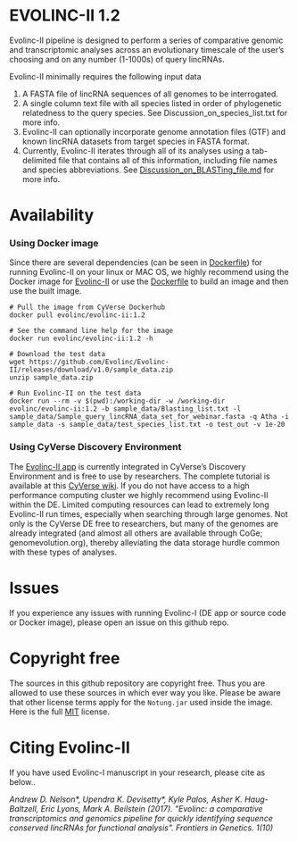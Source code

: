# EVOLINC-II 1.2
Evolinc-II pipeline is designed to perform a series of comparative genomic and transcriptomic analyses across an evolutionary timescale of the user’s choosing and on any number (1-1000s) of query lincRNAs. 

Evolinc-II minimally requires the following input data

1. A FASTA file of lincRNA sequences of all genomes to be interrogated.
2. A single column text file with all species listed in order of phylogenetic relatedness to the query species. See Discussion_on_species_list.txt for more info.
3. Evolinc-II can optionally incorporate genome annotation files (GTF) and known lincRNA datasets from target species in FASTA format.
4. Currently, Evolinc-II iterates through all of its analyses using a tab-delimited file that contains all of this information, including file names and species abbreviations. See [Discussion_on_BLASTing_file.md](https://github.com/Evolinc/Evolinc-II/blob/master/Discussion_on_BLASTing_file.md) for more info.

 
# Availability
### Using Docker image

Since there are several dependencies (can be seen in [Dockerfile](https://hub.docker.com/r/cyverse/evolinc-ii/~/dockerfile/)) for running Evolinc-II on your linux or MAC OS, we highly recommend using the Docker image for [Evolinc-II](https://hub.docker.com/r/cyverse/evolinc-ii/) or use the [Dockerfile](https://hub.docker.com/r/cyverse/evolinc-ii/~/dockerfile/) to build an image and then use the built image.

```
# Pull the image from CyVerse Dockerhub
docker pull evolinc/evolinc-ii:1.2

# See the command line help for the image
docker run evolinc/evolinc-ii:1.2 -h

# Download the test data
wget https://github.com/Evolinc/Evolinc-II/releases/download/v1.0/sample_data.zip
unzip sample_data.zip

# Run Evolinc-II on the test data
docker run --rm -v $(pwd):/working-dir -w /working-dir evolinc/evolinc-ii:1.2 -b sample_data/Blasting_list.txt -l sample_data/Sample_query_lincRNA_data_set_for_webinar.fasta -q Atha -i sample_data -s sample_data/test_species_list.txt -o test_out -v 1e-20
```

### Using CyVerse Discovery Environment

The [Evolinc-II app](https://de.cyverse.org/de/?type=apps&app-id=3ef009a2-7b99-11e6-a1d6-008cfa5ae621&system-id=de) is currently integrated in CyVerse’s Discovery Environment and is free to use by researchers. The complete tutorial is available at this [CyVerse wiki](https://wiki.cyverse.org/wiki/display/TUT/Evolinc+in+the+Discovery+Environment). If you do not have access to a high performance computing cluster we highly recommend using Evolinc-II within the DE. Limited computing resources can lead to extremely long Evolinc-II run times, especially when searching through large genomes. Not only is the CyVerse DE free to researchers, but many of the genomes are already integrated (and almost all others are available through CoGe; genomevolution.org), thereby alleviating the data storage hurdle common with these types of analyses. 

# Issues
If you experience any issues with running Evolinc-I (DE app or source code or Docker image), please open an issue on this github repo.
 

# Copyright free
The sources in this github repository are copyright free. Thus you are allowed to use these sources in which ever way you like. Please be aware that other license terms apply for the `Notung.jar` used inside the image. Here is the full [MIT](https://choosealicense.com/licenses/mit/#) license. 

# Citing Evolinc-II
If you have used Evolinc-I manuscript in your research, please cite as below..

*Andrew D. Nelson&ast;, Upendra K. Devisetty&ast;, Kyle Palos, Asher K. Haug-Baltzell, Eric Lyons, Mark A. Beilstein (2017). "Evolinc: a comparative transcriptomics and genomics pipeline for quickly identifying sequence conserved lincRNAs for functional analysis". Frontiers in Genetics. 1(10)*
